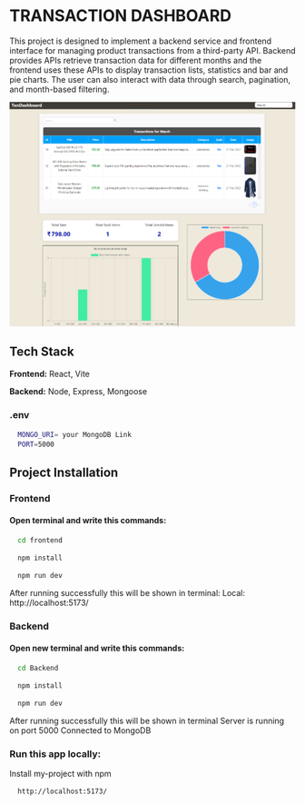 
# TRANSACTION DASHBOARD

This project is designed to implement a backend service and frontend interface for managing product transactions from a third-party API. Backend provides APIs retrieve transaction data for different months and the frontend uses these APIs to display transaction lists, statistics and bar and pie charts. The user can also interact with data through search, pagination, and month-based filtering.



![image alt](https://github.com/JadhavAditya02/Transaction-DashBoard/blob/main/Untitled%20design.png?raw=true)


## Tech Stack

**Frontend:** React, Vite

**Backend:** Node, Express, Mongoose


### .env 
```bash
  MONGO_URI= your MongoDB Link
  PORT=5000
```

## Project Installation 
### Frontend
#### Open terminal and write this commands:
```bash
  cd frontend
```
```bash
  npm install
```
```bash
  npm run dev
```
After running successfully this will be shown in terminal:
Local:   http://localhost:5173/

### Backend
#### Open new terminal and write this commands:
```bash
  cd Backend
```
```bash
  npm install
```
```bash
  npm run dev
```
After running successfully this will be shown in terminal
Server is running on port 5000
Connected to MongoDB


### Run this app locally:

Install my-project with npm

```bash
  http://localhost:5173/
```
    
